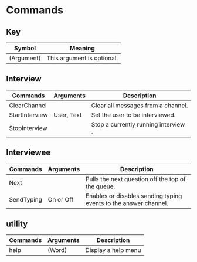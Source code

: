 # Commands

## Key
| Symbol     | Meaning                    |
| ---------- | -------------------------- |
| (Argument) | This argument is optional. |

## Interview
| Commands       | Arguments  | Description                          |
| -------------- | ---------- | ------------------------------------ |
| ClearChannel   | <none>     | Clear all messages from a channel.   |
| StartInterview | User, Text | Set the user to be interviewed.      |
| StopInterview  | <none>     | Stop a currently running interview . |

## Interviewee
| Commands   | Arguments | Description                                                      |
| ---------- | --------- | ---------------------------------------------------------------- |
| Next       | <none>    | Pulls the next question off the top of the queue.                |
| SendTyping | On or Off | Enables or disables sending typing events to the answer channel. |

## utility
| Commands | Arguments | Description         |
| -------- | --------- | ------------------- |
| help     | (Word)    | Display a help menu |

